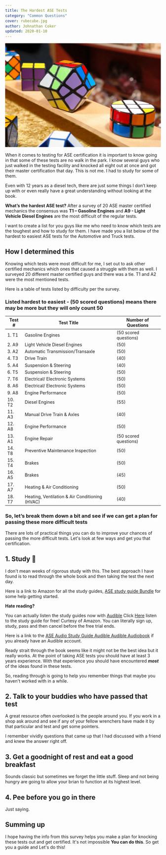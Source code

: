 ```yaml
---
title: The Hardest ASE Tests
category: "Common Questions"
cover: rubecube.jpg
author: Johnathan Coker
updated: 2020-01-10
---
```


![cube](./rubecube.jpg)

When it comes to testing for ASE certification it is important to know going in that some of these tests are no walk in the park. I know several guys who just walked in the testing facility and knocked all eight out at once and got their master certification that day. This is not me. I had to study for some of them.

Even with 12 years as a diesel tech, there are just some things I don’t keep up with or even really have a great understanding without looking at the book.

**What’s the hardest ASE test?** After a survey of 20 ASE master certified mechanics the consensus was **T1 – Gasoline Engines** and **A9 - Light Vehicle Diesel Engines** are the most difficult of the regular tests.

I want to create a list for you guys like me who need to know which tests are the toughest and how to study for them. I have made you a list below of the hardest to easiest ASE tests for the Automotive and Truck tests.

## How I determined this

Knowing which tests were most difficult for me, I set out to ask other certified mechanics which ones that caused a struggle with them as well. I surveyed 20 different master certified guys and there was a tie. T1 and A2 were the most mentioned tests.

Here is a table of tests listed by difficulty per the survey.

### Listed hardest to easiest - (50 scored questions) means there may be more but they will only count 50

| Test # | Test Title                                     | Number of Questions   |
| ------ | ---------------------------------------------- | --------------------- |
| 1. T1  | Gasoline Engines                               | (50 scored questions) |
| 2. A9  | Light Vehicle Diesel Engines                   | (50)                  |
| 3. A2  | Automatic Transmission/Transaxle               | (50)                  |
| 4. T3  | Drive Train                                    | (40)                  |
| 5. A4  | Suspension & Steering                          | (40)                  |
| 6. T5  | Suspension & Steering                          | (50)                  |
| 7. T6  | Electrical/ Electronic Systems                 | (50)                  |
| 8. A6  | Electrical/ Electronic Systems                 | (50)                  |
| 9. A8  | Engine Performance                             | (50)                  |
| 10. T2 | Diesel Engines                                 | (55)                  |
| 11. A3 | Manual Drive Train & Axles                     | (40)                  |
| 12. A8 | Engine Performance                             | (50)                  |
| 13. A1 | Engine Repair                                  | (50 scored questions) |
| 14. T8 | Preventive Maintenance Inspection              | (50)                  |
| 15. T4 | Brakes                                         | (50)                  |
| 16. A5 | Brakes                                         | (45)                  |
| 17. A7 | Heating & Air Conditioning                     | (50)                  |
| 18. T7 | Heating, Ventilation & Air Conditioning (HVAC) | (40)                  |

### So, let’s break them down a bit and see if we can get a plan for passing these more difficult tests

There are lots of practical things you can do to improve your chances of passing the more difficult tests. Let's look at few ways and get you that certification.

## 1. Study 📕

I don't mean weeks of rigorous study with this. The best approach I have found is to read through the whole book and then taking the test the next day.

Here is a link to Amazon for all the study guides, [ASE study guide Bundle](https://amzn.to/32ayKDc) for some help getting started.

**Hate reading?**

You can actually listen the study guides now with [Audible](https://amzn.to/2K3v96s) Click [Here](https://amzn.to/2K3v96s) listen to the study guide for free! Curtesy of Amazon. You can literally sign up, study, pass and then cancel before the free trial ends.

Here is a link to the [ASE Audio Study Guide Audible Audible Audiobook](https://amzn.to/32EcKDy) if you already have an Audible account.

Ready strait through the book seems like it might not be the best idea but it really works. At the point of taking ASE tests you should have at least 3 years experience. With that experience you should have encountered **_most_** of the ideas found in these tests.

So, reading through is going to help you remember things that maybe you haven't worked with in a while.

## 2. Talk to your buddies who have passed that test

A great resource often overlooked is the people around you. If you work in a shop ask around and see if any of your fellow wrenchers have made it by that particular and test and get some pointers.

I remember vividly questions that came up that I had discussed with a friend and knew the answer right off.

## 3. Get a goodnight of rest and eat a good breakfast

Sounds classic but sometimes we forget the little stuff. Sleep and not being hungry are going to allow your brian to function at its highest level.

## 4. Pee before you go in there

Just saying.

## Summing up

I hope having the info from this survey helps you make a plan for knocking these tests out and get certified. It's not impossible **You can do this**. So get you a guide and Let's do this!
